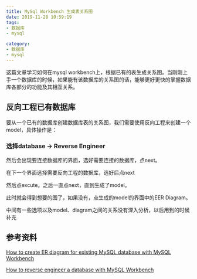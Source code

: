 ```yaml
---
title: MySql Workbench 生成表关系图
date: 2019-11-28 10:59:19
tags:
- 数据库
- mysql

category:
- 数据库
- mysql
---
```

这篇文章学习如何在mysql workbench上，根据已有的表生成关系图。当刚刚上手一个数据库的时候，如果能有该数据库的关系图的话，能够更好更快的掌握数据库各部分的功能及其相互关系。

## 反向工程已有数据库
要从一个已有的数据库创建数据库表的关系图，我们需要使用反向工程来创建一个model，具体操作是：
### 选择database -> Reverse Engineer
然后会出现要连接数据库的界面，选好需要连接的数据库，点next。

在下一个界面选择需要反向工程的数据库，选好后点next

然后点excute。之后一直点next，直到生成了model。

此时就会得到想要的图了，如果没有，点生成的model的界面中的EER Diagram。

中间有一些选项以及model、diagram之间的关系没有深入分析，以后用到的时候补充

## 参考资料
[How to create ER diagram for existing MySQL database with MySQL Workbench](https://dataedo.com/kb/tools/mysql-workbench/create-database-diagram)

[How to reverse engineer a database with MySQL Workbench](https://dataedo.com/kb/tools/mysql-workbench/how-to-reverse-engineer-database)